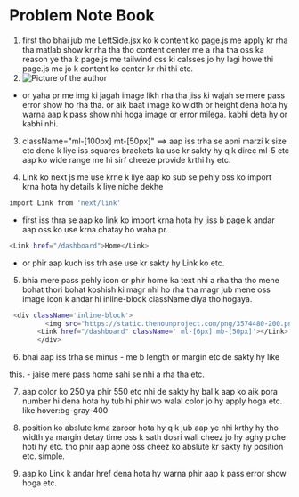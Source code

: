 # Problem Note Book

1. first tho bhai jub me LeftSide.jsx ko k content ko page.js me apply kr rha tha matlab show kr rha tha tho content center me a rha tha oss ka reason ye tha k page.js me tailwind css ki calsses jo hy lagi howe thi page.js me jo k content ko center kr rhi thi etc.
2.    <img
      src="https://logos-world.net/wp-content/uploads/2020/04/Twitter-Logo.png"
      width={500}
      height={500}
      alt="Picture of the author"
    />
- or yaha pr me img ki jagah image likh rha tha jiss ki wajah se mere pass error show ho rha tha. or aik baat image ko width or height dena hota hy warna aap k pass show nhi hoga image or error milega. kabhi deta hy or kabhi nhi.
3. className="ml-[100px] mt-[50px]" ==> aap iss trha se apni marzi k size etc dene k liye iss squares brackets ka use kr sakty hy q k direc ml-5 etc aap ko wide range me hi sirf cheeze provide krthi hy etc.

4. Link ko next js me use krne k liye aap ko sub se pehly oss ko import krna hota hy details k liye niche dekhe
```bash
import Link from 'next/link'
```
- first iss thra se aap ko link ko import krna hota hy jiss b page k andar aap oss ko use krna chatay ho waha pr.
```bash
<Link href="/dashboard">Home</Link>
```
- or phir aap kuch iss trh ase use kr sakty hy Link ko etc.

5. bhia mere pass pehly icon or phir home ka text nhi a rha tha tho mene bohat thori bohat koshish ki magr nhi ho rha tha magr jub mene oss image icon k andar hi inline-block className diya tho hogaya.
```bash
 <div className='inline-block'>
         <img src="https://static.thenounproject.com/png/3574480-200.png" width={40} height={40} className='inline-block'/>
       <Link href="/dashboard" className=' ml-[6px] mb-[50px]'></Link>
       </div>
  ```

  6. bhai aap iss trha se minus - me b length or margin etc de sakty hy like 

  <div className='inline-block mb-3 ml-[-10px]'> this.
  - jaise mere pass home sahi se nhi  a rha tha etc.

  7. aap color ko 250 ya phir 550 etc nhi de sakty hy bal k aap ko aik pora number hi dena hota hy tub hi phir wo walal color jo hy apply hoga etc. like hover:bg-gray-400



  8. position ko abslute krna zaroor hota hy q k jub aap ye nhi krthy hy tho width ya margin detay time oss k sath dosri wali cheez jo hy aghy piche hoti hy etc. tho phir aap apne oss cheez ko abslute kr sakty hy position etc. simple.
  9. aap ko Link k andar href dena hota hy warna phir aap k pass error show hoga etc.